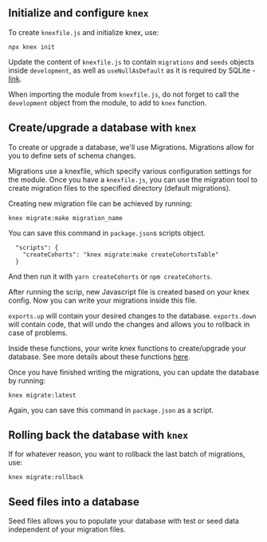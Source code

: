 ## Initialize and configure `knex`

To create `knexfile.js` and initialize knex, use:
```
npx knex init
```

Update the content of `knexfile.js` to contain `migrations` and `seeds` objects inside `development`, as well as `useNullAsDefault` as it is required by SQLite - 
[link](knexfile.js).

When importing the module from `knexfile.js`, do not forget to call the `development` object from the module, to add to `knex` function.



## Create/upgrade a database with `knex`

To create or upgrade a database, we'll use Migrations. Migrations allow for you to define sets of schema changes.

Migrations use a knexfile, which specify various configuration settings for the module. Once you have a `knexfile.js`, you can use the migration tool to create migration files to the specified directory (default migrations).

Creating new migration file can be achieved by running:

```
knex migrate:make migration_name
```

You can save this command in `package.json`s scripts object.
```
  "scripts": {
    "createCohorts": "knex migrate:make createCohortsTable"
  }
```
And then run it with `yarn createCohorts` or `npm createCohorts`.

After running the scrip, new Javascript file is created based on your knex config.
Now you can write your migrations inside this file.

`exports.up` will contain your desired changes to the database.
`exports.down` will contain code, that will undo the changes and allows you to rollback in case of problems.

Inside these functions, your write knex functions to create/upgrade your database.
See more details about these functions [here](data/migrations/20190327134034_createCohortsTable.js).

Once you have finished writing the migrations, you can update the database by running:
```
knex migrate:latest
```
Again, you can save this command in `package.json` as a script.



## Rolling back the database with `knex`

If for whatever reason, you want to rollback the last batch of migrations, use:
```
knex migrate:rollback
```



## Seed files into a database

Seed files allows you to populate your database with test or seed data independent of your migration files.